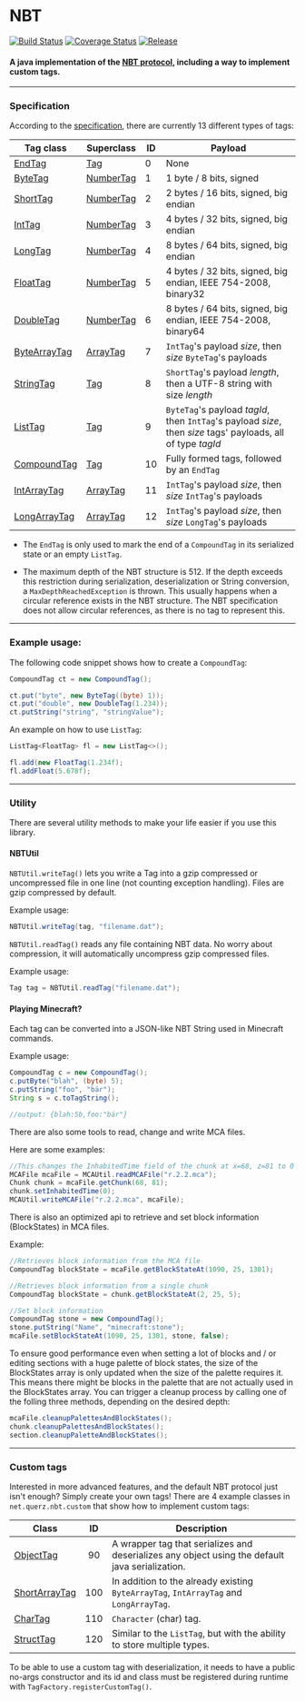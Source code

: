 # NBT
[![Build Status](https://travis-ci.org/Querz/NBT.svg?branch=master)](https://travis-ci.org/Querz/NBT) [![Coverage Status](https://img.shields.io/coveralls/github/Querz/NBT/master.svg)](https://coveralls.io/github/Querz/NBT?branch=master) [![Release](https://jitpack.io/v/Querz/NBT.svg)](https://jitpack.io/#Querz/NBT)
#### A java implementation of the [NBT protocol](http://minecraft.gamepedia.com/NBT_format), including a way to implement custom tags.
---
### Specification
According to the [specification](http://minecraft.gamepedia.com/NBT_format), there are currently 13 different types of tags:

| Tag class    | Superclass | ID | Payload |
| ---------    | ---------- | -- | ----------- |
| [EndTag](https://github.com/Querz/NBT/blob/master/src/main/java/net/querz/nbt/EndTag.java)       | [Tag](https://github.com/Querz/NBT/blob/master/src/main/java/net/querz/nbt/Tag.java)        | 0  | None |
| [ByteTag](https://github.com/Querz/NBT/blob/master/src/main/java/net/querz/nbt/ByteTag.java)      | [NumberTag](https://github.com/Querz/NBT/blob/master/src/main/java/net/querz/nbt/NumberTag.java)  | 1  | 1 byte / 8 bits, signed |
| [ShortTag](https://github.com/Querz/NBT/blob/master/src/main/java/net/querz/nbt/ShortTag.java)     | [NumberTag](https://github.com/Querz/NBT/blob/master/src/main/java/net/querz/nbt/NumberTag.java)  | 2  | 2 bytes / 16 bits, signed, big endian |
| [IntTag](https://github.com/Querz/NBT/blob/master/src/main/java/net/querz/nbt/IntTag.java)       | [NumberTag](https://github.com/Querz/NBT/blob/master/src/main/java/net/querz/nbt/NumberTag.java)  | 3  | 4 bytes / 32 bits, signed, big endian |
| [LongTag](https://github.com/Querz/NBT/blob/master/src/main/java/net/querz/nbt/LongTag.java)      | [NumberTag](https://github.com/Querz/NBT/blob/master/src/main/java/net/querz/nbt/NumberTag.java)  | 4  | 8 bytes / 64 bits, signed, big endian |
| [FloatTag](https://github.com/Querz/NBT/blob/master/src/main/java/net/querz/nbt/FloatTag.java)     | [NumberTag](https://github.com/Querz/NBT/blob/master/src/main/java/net/querz/nbt/NumberTag.java)  | 5  | 4 bytes / 32 bits, signed, big endian, IEEE 754-2008, binary32 |
| [DoubleTag](https://github.com/Querz/NBT/blob/master/src/main/java/net/querz/nbt/DoubleTag.java)    | [NumberTag](https://github.com/Querz/NBT/blob/master/src/main/java/net/querz/nbt/NumberTag.java)  | 6  | 8 bytes / 64 bits, signed, big endian, IEEE 754-2008, binary64 |
| [ByteArrayTag](https://github.com/Querz/NBT/blob/master/src/main/java/net/querz/nbt/ByteArrayTag.java) | [ArrayTag](https://github.com/Querz/NBT/blob/master/src/main/java/net/querz/nbt/ArrayTag.java)   | 7  | `IntTag`'s payload *size*, then *size* `ByteTag`'s payloads |
| [StringTag](https://github.com/Querz/NBT/blob/master/src/main/java/net/querz/nbt/StringTag.java)    | [Tag](https://github.com/Querz/NBT/blob/master/src/main/java/net/querz/nbt/Tag.java)        | 8  | `ShortTag`'s payload *length*, then a UTF-8 string with size *length* |
| [ListTag](https://github.com/Querz/NBT/blob/master/src/main/java/net/querz/nbt/ListTag.java)      | [Tag](https://github.com/Querz/NBT/blob/master/src/main/java/net/querz/nbt/Tag.java)        | 9  | `ByteTag`'s payload *tagId*, then `IntTag`'s payload *size*, then *size* tags' payloads, all of type *tagId* |
| [CompoundTag](https://github.com/Querz/NBT/blob/master/src/main/java/net/querz/nbt/CompoundTag.java)  | [Tag](https://github.com/Querz/NBT/blob/master/src/main/java/net/querz/nbt/Tag.java)        | 10 | Fully formed tags, followed by an `EndTag` |
| [IntArrayTag](https://github.com/Querz/NBT/blob/master/src/main/java/net/querz/nbt/IntArrayTag.java)  | [ArrayTag](https://github.com/Querz/NBT/blob/master/src/main/java/net/querz/nbt/ArrayTag.java)   | 11 | `IntTag`'s payload *size*, then *size* `IntTag`'s payloads |
| [LongArrayTag](https://github.com/Querz/NBT/blob/master/src/main/java/net/querz/nbt/LongArrayTag.java) | [ArrayTag](https://github.com/Querz/NBT/blob/master/src/main/java/net/querz/nbt/ArrayTag.java)   | 12 | `IntTag`'s payload *size*, then *size* `LongTag`'s payloads |

* The `EndTag` is only used to mark the end of a `CompoundTag` in its serialized state or an empty `ListTag`.

* The maximum depth of the NBT structure is 512. If the depth exceeds this restriction during serialization, deserialization or String conversion, a `MaxDepthReachedException` is thrown. This usually happens when a circular reference exists in the NBT structure. The NBT specification does not allow circular references, as there is no tag to represent this.

---
### Example usage:
The following code snippet shows how to create a `CompoundTag`:
```java
CompoundTag ct = new CompoundTag();

ct.put("byte", new ByteTag((byte) 1));
ct.put("double", new DoubleTag(1.234));
ct.putString("string", "stringValue");
```
An example on how to use `ListTag`:
```java
ListTag<FloatTag> fl = new ListTag<>();

fl.add(new FloatTag(1.234f);
fl.addFloat(5.678f);
```
---
### Utility
There are several utility methods to make your life easier if you use this library.
#### NBTUtil
`NBTUtil.writeTag()` lets you write a Tag into a gzip compressed or uncompressed file in one line (not counting exception handling). Files are gzip compressed by default.

Example usage:
```java
NBTUtil.writeTag(tag, "filename.dat");
```
`NBTUtil.readTag()` reads any file containing NBT data. No worry about compression, it will automatically uncompress gzip compressed files.

Example usage:
```java
Tag tag = NBTUtil.readTag("filename.dat");
```
#### Playing Minecraft?
Each tag can be converted into a JSON-like NBT String used in Minecraft commands.

Example usage:
```java
CompoundTag c = new CompoundTag();
c.putByte("blah", (byte) 5);
c.putString("foo", "bär");
String s = c.toTagString();

//output: {blah:5b,foo:"bär"}
```
There are also some tools to read, change and write MCA files.

Here are some examples:
```java
//This changes the InhabitedTime field of the chunk at x=68, z=81 to 0
MCAFile mcaFile = MCAUtil.readMCAFile("r.2.2.mca");
Chunk chunk = mcaFile.getChunk(68, 81);
chunk.setInhabitedTime(0);
MCAUtil.writeMCAFile("r.2.2.mca", mcaFile);
```
There is also an optimized api to retrieve and set block information (BlockStates) in MCA files.

Example:
```java
//Retrieves block information from the MCA file
CompoundTag blockState = mcaFile.getBlockStateAt(1090, 25, 1301);

//Retrieves block information from a single chunk
CompoundTag blockState = chunk.getBlockStateAt(2, 25, 5);

//Set block information
CompoundTag stone = new CompoundTag();
stone.putString("Name", "minecraft:stone");
mcaFile.setBlockStateAt(1090, 25, 1301, stone, false);
```
To ensure good performance even when setting a lot of blocks and / or editing sections with a huge palette of block states, the size of the BlockStates array is only updated when the size of the palette requires it. This means there might be blocks in the palette that are not actually used in the BlockStates array.
You can trigger a cleanup process by calling one of the folling three methods, depending on the desired depth:
```java
mcaFile.cleanupPalettesAndBlockStates();
chunk.cleanupPalettesAndBlockStates();
section.cleanupPaletteAndBlockStates();
```

---
### Custom tags
Interested in more advanced features, and the default NBT protocol just isn't enough? Simply create your own tags!
There are 4 example classes in `net.querz.nbt.custom` that show how to implement custom tags:

| Class         | ID  | Description |
| ------------- | :-: | ----------- |
| [ObjectTag](https://github.com/Querz/NBT/blob/master/src/main/java/net/querz/nbt/custom/ObjectTag.java)     | 90  | A wrapper tag that serializes and deserializes any object using the default java serialization. |
| [ShortArrayTag](https://github.com/Querz/NBT/blob/master/src/main/java/net/querz/nbt/custom/ShortArrayTag.java) | 100 | In addition to the already existing `ByteArrayTag`, `IntArrayTag` and `LongArrayTag`. |
| [CharTag](https://github.com/Querz/NBT/blob/master/src/main/java/net/querz/nbt/custom/CharTag.java)       | 110 | `Character` (char) tag. |
| [StructTag](https://github.com/Querz/NBT/blob/master/src/main/java/net/querz/nbt/custom/StructTag.java)     | 120 | Similar to the `ListTag`, but with the ability to store multiple types. |

To be able to use a custom tag with deserialization, it needs to have a public no-args constructor and its id and class must be registered during runtime with `TagFactory.registerCustomTag()`.
